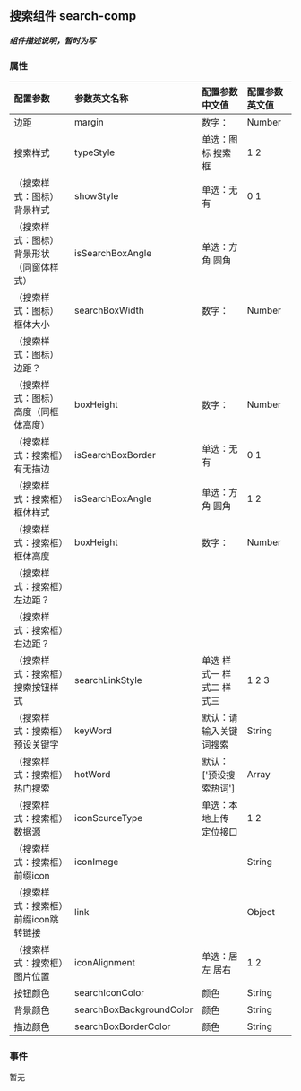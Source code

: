##  搜索组件 search-comp
##### 组件描述说明，暂时为写



### 属性
|配置参数|参数英文名称|配置参数中文值|配置参数英文值|
| :- | :- | :- | :- |
|边距|margin|数字：|Number|
|搜索样式|typeStyle|单选：图标 搜索框|1 2|
|（搜索样式：图标）背景样式|showStyle|单选：无 有|0 1|
|（搜索样式：图标）背景形状（同窗体样式）|isSearchBoxAngle|单选：方角 圆角||
|（搜索样式：图标）框体大小|searchBoxWidth|数字：|Number|
|（搜索样式：图标）边距？||||
|（搜索样式：图标）高度（同框体高度）|boxHeight|数字：|Number|
|（搜索样式：搜索框）有无描边|isSearchBoxBorder|单选：无 有|0 1|
|（搜索样式：搜索框）框体样式|isSearchBoxAngle|单选：方角 圆角|1 2|
|（搜索样式：搜索框）框体高度|boxHeight|数字：|Number|
|（搜索样式：搜索框）左边距？||||
|（搜索样式：搜索框）右边距？||||
|（搜索样式：搜索框）搜索按钮样式|searchLinkStyle|单选 样式一 样式二 样式三|1 2 3|
|（搜索样式：搜索框）预设关键字|keyWord|默认：请输入关键词搜索|String|
|（搜索样式：搜索框）热门搜索|hotWord|默认：['预设搜索热词']|Array|
|（搜索样式：搜索框）数据源|iconScurceType|单选：本地上传 定位接口|1 2|
|（搜索样式：搜索框）前缀icon|iconImage||String|
|（搜索样式：搜索框）前缀icon跳转链接|link||Object|
|（搜索样式：搜索框）图片位置|iconAlignment|单选：居左 居右|1 2|
|按钮颜色|searchIconColor|颜色|String|
|背景颜色|searchBoxBackgroundColor|颜色|String|
|描边颜色|searchBoxBorderColor|颜色|String|

### 事件
 暂无
